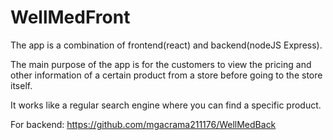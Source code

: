 # WellMedFront

The app is a combination of frontend(react) and backend(nodeJS Express).

The main purpose of the app is for the customers to view the pricing and other information of a certain product from a store before going to the store itself. 

It works like a regular search engine where you can find a specific product. 

For backend:
https://github.com/mgacrama211176/WellMedBack
